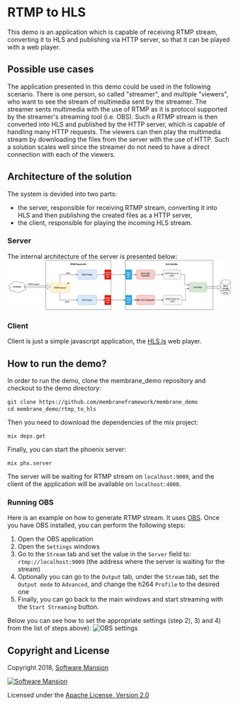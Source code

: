 # RTMP to HLS 
This demo is an application which is capable of receiving RTMP stream, converting it to HLS and publishing via HTTP server, so that it can be played with a web player.

## Possible use cases
The application presented in this demo could be used in the following scenario.
There is one person, so called "streamer", and multiple "viewers", who want to see the stream of multimedia sent by the streamer.
The streamer sents multimedia with the use of RTMP as it is protocol supported by the streamer's streaming tool (i.e. OBS). Such a RTMP stream is then converted into HLS and published by the HTTP server, which is capable of handling many HTTP requests. The viewers can then play the multimedia stream by downloading the files from the server with the use of HTTP. Such a solution scales well since the streamer do not need to have a direct connection with each of the viewers.

## Architecture of the solution

The system is devided into two parts:
* the server, responsible for receiving RTMP stream, converting it into HLS and then publishing the created files as a HTTP server,
* the client, responsible for playing the incoming HLS stream.

### Server
The internal architecture of the server is presented below:
![Server scheme](doc_assets/RTMP_to_HLS_pipeline.png)



### Client
Client is just a simple javascript application, the [HLS.js](https://github.com/video-dev/hls.js/) web player.

## How to run the demo?
In order to run the demo, clone the membrane_demo repository and checkout to the demo directory:
```
git clone https://github.com/membraneframework/membrane_demo
cd membrane_demo/rtmp_to_hls
```

Then you need to download the dependencies of the mix project:
```
mix deps.get
```

Finally, you can start the phoenix server:
```
mix phx.server
```

The server will be waiting for RTMP stream on `localhost:9009`, and the client of the application will be available on `localhost:4000`.
### Running OBS
Here is an example on how to generate RTMP stream. It uses [OBS](https://obsproject.com).
Once you have OBS installed, you can perform the following steps:
1. Open the OBS application
2. Open the `Settings` windows
3. Go to the `Stream` tab and set the value in the `Server` field to: `rtmp://localhost:9009` (the address where the server is waiting for the stream)
4. Optionally you can go to the `Output` tab, under the `Stream` tab, set the `Output mode` to `Advanced`, and change the h264 `Profile` to the desired one 
5. Finally, you can go back to the main windows and start streaming with the `Start Streaming` button.
   
Below you can see how to set the appropriate settings (step 2), 3) and 4) from the list of steps above):
![OBS settings](doc_assets/OBS_settings.webp)

## Copyright and License

Copyright 2018, [Software Mansion](https://swmansion.com/?utm_source=git&utm_medium=readme&utm_campaign=membrane)

[![Software Mansion](https://membraneframework.github.io/static/logo/swm_logo_readme.png)](https://swmansion.com/?utm_source=git&utm_medium=readme&utm_campaign=membrane)

Licensed under the [Apache License, Version 2.0](LICENSE)